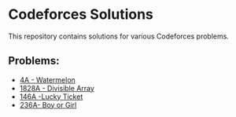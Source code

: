 # Codeforces Solutions

This repository contains solutions for various Codeforces problems.

## Problems:

- [4A - Watermelon](https://codeforces.com/contest/4/problem/A)
- [1828A - Divisible Array](https://codeforces.com/contest/1828/problem/A)
- [146A -Lucky Ticket](https://codeforces.com/contest/146/problem/A)
- [236A- Boy or Girl](https://codeforces.com/contest/236/problem/A)